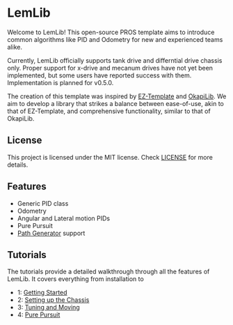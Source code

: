 # LemLib

Welcome to LemLib! This open-source PROS template aims to introduce common algorithms like PID and Odometry for new and experienced teams alike.

Currently, LemLib officially supports tank drive and differntial drive chassis only. Proper support for x-drive and mecanum drives have not yet been implemented, but some users have reported success with them. Implementation is planned for v0.5.0.

The creation of this template was inspired by [EZ-Template](https://github.com/EZ-Robotics/EZ-Template) and [OkapiLib](https://github.com/OkapiLib/OkapiLib). We aim to develop a library that strikes a balance between ease-of-use, akin to that of EZ-Template, and comprehensive functionality, similar to that of OkapiLib.

## License

This project is licensed under the MIT license. Check [LICENSE](https://github.com/SizzinSeal/LemLib/blob/master/LICENSE) for more details.

## Features
- Generic PID class
- Odometry
- Angular and Lateral motion PIDs
- Pure Pursuit
- [Path Generator](https://github.com/SizzinSeal/Path-Gen) support

## Tutorials
The tutorials provide a detailed walkthrough through all the features of LemLib. It covers everything from installation to 
 - 1: [Getting Started](https://github.com/SizzinSeal/LemLib/blob/master/tutorials/1_getting_started.md)
 - 2: [Setting up the Chassis](https://github.com/SizzinSeal/LemLib/blob/master/tutorials/2_setting_up_the_chassis.md)
 - 3: [Tuning and Moving](https://github.com/SizzinSeal/LemLib/blob/master/tutorials/3_tuning_and_moving.md)
 - 4: [Pure Pursuit](https://github.com/SizzinSeal/LemLib/blob/master/tutorials/4_pure_pursuit.md)
